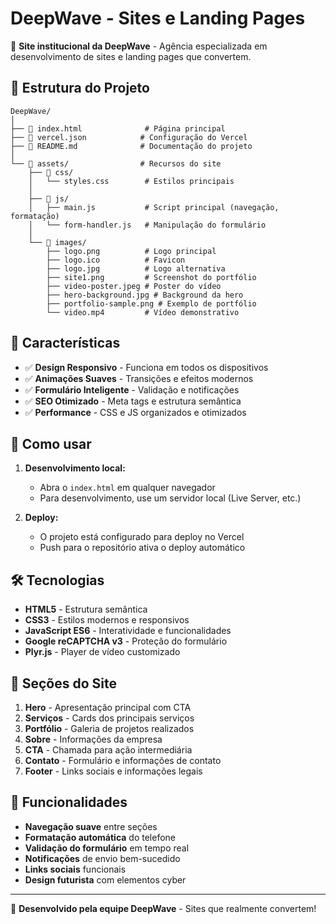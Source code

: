 # DeepWave - Sites e Landing Pages

🚀 **Site institucional da DeepWave** - Agência especializada em desenvolvimento de sites e landing pages que convertem.

## 📁 Estrutura do Projeto

```
DeepWave/
│
├── 📄 index.html              # Página principal
├── 📄 vercel.json            # Configuração do Vercel
├── 📄 README.md              # Documentação do projeto
│
└── 📂 assets/                # Recursos do site
    ├── 📂 css/
    │   └── styles.css        # Estilos principais
    │
    ├── 📂 js/
    │   ├── main.js           # Script principal (navegação, formatação)
    │   └── form-handler.js   # Manipulação do formulário
    │
    └── 📂 images/
        ├── logo.png          # Logo principal
        ├── logo.ico          # Favicon
        ├── logo.jpg          # Logo alternativa
        ├── site1.png         # Screenshot do portfólio
        ├── video-poster.jpeg # Poster do vídeo
        ├── hero-background.jpg # Background da hero
        ├── portfolio-sample.png # Exemplo de portfólio
        └── video.mp4         # Vídeo demonstrativo
```

## 🎨 Características

- ✅ **Design Responsivo** - Funciona em todos os dispositivos
- ✅ **Animações Suaves** - Transições e efeitos modernos
- ✅ **Formulário Inteligente** - Validação e notificações
- ✅ **SEO Otimizado** - Meta tags e estrutura semântica
- ✅ **Performance** - CSS e JS organizados e otimizados

## 🚀 Como usar

1. **Desenvolvimento local:**
   - Abra o `index.html` em qualquer navegador
   - Para desenvolvimento, use um servidor local (Live Server, etc.)

2. **Deploy:**
   - O projeto está configurado para deploy no Vercel
   - Push para o repositório ativa o deploy automático

## 🛠️ Tecnologias

- **HTML5** - Estrutura semântica
- **CSS3** - Estilos modernos e responsivos
- **JavaScript ES6** - Interatividade e funcionalidades
- **Google reCAPTCHA v3** - Proteção do formulário
- **Plyr.js** - Player de vídeo customizado

## 📱 Seções do Site

1. **Hero** - Apresentação principal com CTA
2. **Serviços** - Cards dos principais serviços
3. **Portfólio** - Galeria de projetos realizados
4. **Sobre** - Informações da empresa
5. **CTA** - Chamada para ação intermediária
6. **Contato** - Formulário e informações de contato
7. **Footer** - Links sociais e informações legais

## 🎯 Funcionalidades

- **Navegação suave** entre seções
- **Formatação automática** do telefone
- **Validação do formulário** em tempo real
- **Notificações** de envio bem-sucedido
- **Links sociais** funcionais
- **Design futurista** com elementos cyber

---

💜 **Desenvolvido pela equipe DeepWave** - Sites que realmente convertem!
